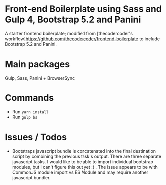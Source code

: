 # Front-end Boilerplate using Sass and Gulp 4, Bootstrap 5.2 and Panini
A starter frontend boilerplate; modified from [thecodercoder's workflow]https://github.com/thecodercoder/frontend-boilerplate to include Bootstrap 5.2 and Panini.

# Main packages
Gulp, Sass, Panini + BrowserSync

# Commands
* Run `yarn install`
* Run `gulp bs` 
 
# Issues / Todos
* Bootstraps javascript bundle is concatenated into the final destination script by combining the previous task's output. There are three separate javascript tasks. I would like to be able to import individual bootstrap modules, but I can't figure this out yet :( . The issue appears to be with CommonJS module import vs ES Module and may require another javascript bundler.
 